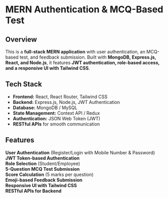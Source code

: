# MERN Authentication & MCQ-Based Test

## Overview
This is a **full-stack MERN application** with user authentication, an MCQ-based test, and feedback submission. Built with **MongoDB, Express.js, React, and Node.js**, it features **JWT authentication, role-based access, and a responsive UI with Tailwind CSS**.

## Tech Stack
- **Frontend:** React, React Router, Tailwind CSS
- **Backend:** Express.js, Node.js, JWT Authentication
- **Database:** MongoDB / MySQL
- **State Management:** Context API / Redux
- **Authentication:** JSON Web Token (JWT)
- **RESTful APIs** for smooth communication

## Features
 **User Authentication** (Register/Login with Mobile Number & Password)  
 **JWT Token-based Authentication**  
 **Role Selection** (Student/Employee)  
**5-Question MCQ Test Submission**  
**Score Calculation** (5 marks per question)  
 **Emoji-based Feedback Submission**  
 **Responsive UI with Tailwind CSS**  
**RESTful APIs for Backend**  
